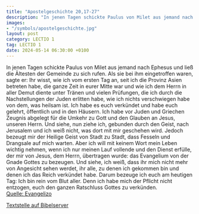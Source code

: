 ```yaml
---
title: "Apostelgeschichte 20,17-27"
description: "In jenen Tagen schickte Paulus von Milet aus jemand nach Ephesus und ließ die Ältesten der Gemeinde zu sich rufen. Als sie bei ihm eingetroffen waren, sagte er: Ihr wisst, wie ich vom ersten Tag an, seit ich die Provinz Asien betreten habe, die ganze Zeit in eurer Mitte war und w...."
images:
- "/symbols/apostelgeschichte.jpg"
layout: post
category: LECTIO 1
tag: LECTIO 1
date: 2024-05-14 06:30:00 +0100
---
```

In jenen Tagen schickte Paulus von Milet aus jemand nach Ephesus und ließ die Ältesten der Gemeinde zu sich rufen.
Als sie bei ihm eingetroffen waren, sagte er: Ihr wisst, wie ich vom ersten Tag an, seit ich die Provinz Asien betreten habe, die ganze Zeit in eurer Mitte war
und wie ich dem Herrn in aller Demut diente unter Tränen und vielen Prüfungen, die ich durch die Nachstellungen der Juden erlitten habe,
wie ich nichts verschwiegen habe von dem, was heilsam ist.<!--more--> Ich habe es euch verkündet und habe euch gelehrt, öffentlich und in den Häusern.
Ich habe vor Juden und Griechen Zeugnis abgelegt für die Umkehr zu Gott und den Glauben an Jesus, unseren Herrn.
Und siehe, nun ziehe ich, gebunden durch den Geist, nach Jerusalem und ich weiß nicht, was dort mit mir geschehen wird.
Jedoch bezeugt mir der Heilige Geist von Stadt zu Stadt, dass Fesseln und Drangsale auf mich warten.
Aber ich will mit keinem Wort mein Leben wichtig nehmen, wenn ich nur meinen Lauf vollende und den Dienst erfülle, der mir von Jesus, dem Herrn, übertragen wurde: das Evangelium von der Gnade Gottes zu bezeugen.
Und siehe, ich weiß, dass ihr mich nicht mehr von Angesicht sehen werdet, ihr alle, zu denen ich gekommen bin und denen ich das Reich verkündet habe.
Darum bezeuge ich euch am heutigen Tag: Ich bin rein vom Blut aller.
Denn ich habe mich der Pflicht nicht entzogen, euch den ganzen Ratschluss Gottes zu verkünden.<br>
[Quelle: Evangelizo](https://evangeliumtagfuertag.org/DE/gospel)

[Textstelle auf Bibelserver](https://www.bibleserver.com/EU/Apostelgeschichte20,17-27)
